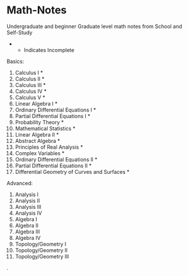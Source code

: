 # Math-Notes

 Undergraduate and beginner Graduate level math notes from School and Self-Study

* - Indicates Incomplete


Basics:
1. Calculus I *
2. Calculus II *
3. Calculus III *
4. Calculus IV *
5. Calculus V *
6. Linear Algebra I *
7. Ordinary Differential Equations I *
8. Partial Differential Equations I  *
10. Probability Theory *
2. Mathematical Statistics *
3. Linear Algebra II *
5. Abstract Algebra *
6. Principles of Real Analysis *
10. Complex Variables * 
11. Ordinary Differential Equations II *
12. Partial Differential Equations II *
14. Differential Geometry of Curves and Surfaces *


Advanced:
1. Analysis I
2. Analysis II
3. Analysis III
4. Analysis IV
5. Algebra I
6. Algebra II
6. Algebra III
6. Algebra IV
5. Topology/Geometry I
6. Topology/Geometry II
6. Topology/Geometry III
















   











       

    
  .   













